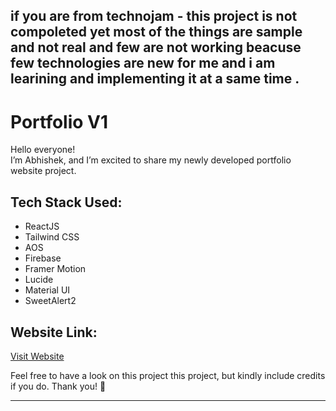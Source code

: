 ## if you are from technojam - this project is not compoleted yet most of the things are sample and not real and few are not working beacuse few technologies are new for me and i am learining and implementing it at a same time .


# Portfolio V1  
Hello everyone!  
I’m Abhishek, and I’m excited to share my newly developed portfolio website project.  

## Tech Stack Used:  
- ReactJS  
- Tailwind CSS  
- AOS  
- Firebase  
- Framer Motion  
- Lucide  
- Material UI  
- SweetAlert2  

## Website Link:    
[Visit Website](https://abhishektripathiportfolio.vercel.app/)  

Feel free to have a look on this project this project, but kindly include credits if you do. Thank you! 🙏  


---

